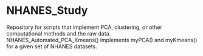 # NHANES_Study

Repository for scripts that implement PCA, clustering, or other computational methods and the raw data. NHANES_Automated_PCA_Kmeans() implements myPCA() and myKmeans() for a given set of NHANES datasets. 
